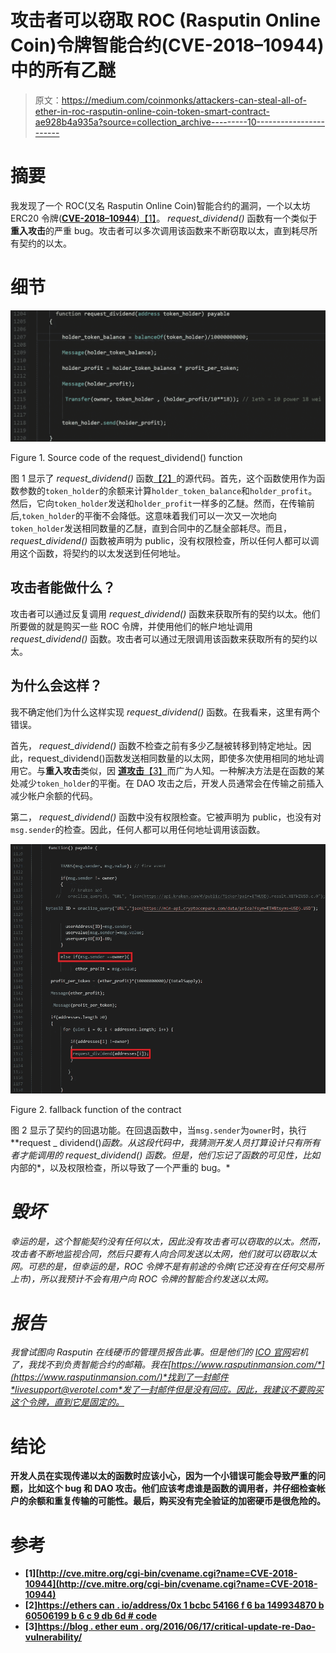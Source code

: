 # 攻击者可以窃取 ROC (Rasputin Online Coin)令牌智能合约(CVE-2018–10944)中的所有乙醚

> 原文：<https://medium.com/coinmonks/attackers-can-steal-all-of-ether-in-roc-rasputin-online-coin-token-smart-contract-ae928b4a935a?source=collection_archive---------10----------------------->

# 摘要

我发现了一个 ROC(又名 Rasputin Online Coin)智能合约的漏洞，一个以太坊 ERC20 令牌([**CVE-2018–10944**](http://cve.mitre.org/cgi-bin/cvename.cgi?name=CVE-2018-10944))[【1】](http://cve.mitre.org/cgi-bin/cvename.cgi?name=CVE-2018-10944)。 *request_dividend()* 函数有一个类似于**重入攻击**的严重 bug。攻击者可以多次调用该函数来不断窃取以太，直到耗尽所有契约的以太。

# 细节

![](img/3af838ac8f27a91e6a516b589cb37726.png)

Figure 1\. Source code of the request_dividend() function

图 1 显示了 *request_dividend()* 函数[【2】](https://etherscan.io/address/0x1bcbc54166f6ba149934870b60506199b6c9db6d#code)的源代码。首先，这个函数使用作为函数参数的`token_holder`的余额来计算`holder_token_balance`和`holder_profit`。然后，它向`token_holder`发送和`holder_profit`一样多的乙醚。然而，在传输前后,`token_holder`的平衡不会降低。这意味着我们可以一次又一次地向`token_holder`发送相同数量的乙醚，直到合同中的乙醚全部耗尽。而且， *request_dividend()* 函数被声明为 public，没有权限检查，所以任何人都可以调用这个函数，将契约的以太发送到任何地址。

## 攻击者能做什么？

攻击者可以通过反复调用 *request_dividend()* 函数来获取所有的契约以太。他们所要做的就是购买一些 ROC 令牌，并使用他们的帐户地址调用 *request_dividend()* 函数。攻击者可以通过无限调用该函数来获取所有的契约以太。

## 为什么会这样？

我不确定他们为什么这样实现 *request_dividend()* 函数。在我看来，这里有两个错误。

首先， *request_dividend()* 函数不检查之前有多少乙醚被转移到特定地址。因此，request_dividend()函数发送相同数量的以太网，即使多次使用相同的地址调用它。与**重入攻击**类似，因 [**道攻击**【3】](https://blog.ethereum.org/2016/06/17/critical-update-re-dao-vulnerability/)而广为人知。一种解决方法是在函数的某处减少`token_holder`的平衡。在 DAO 攻击之后，开发人员通常会在传输之前插入减少帐户余额的代码。

第二， *request_dividend()* 函数中没有权限检查。它被声明为 public，也没有对`msg.sender`的检查。因此，任何人都可以用任何地址调用该函数。

![](img/36d1973b75e9e593fe16909c82192104.png)

Figure 2\. fallback function of the contract

图 2 显示了契约的回退功能。在回退函数中，当`msg.sender`为`owner`时，执行**request _ dividend()*函数。从这段代码中，我猜测开发人员打算设计只有所有者才能调用的 *request_dividend()* 函数。但是，他们忘记了函数的可见性，比如*内部的*，以及权限检查，所以导致了一个严重的 bug。*

# *毁坏*

*幸运的是，这个智能契约没有任何以太，因此没有攻击者可以窃取的以太。然而，攻击者不断地监视合同，然后只要有人向合同发送以太网，他们就可以窃取以太网。可悲的是，但幸运的是，ROC 令牌不是有前途的令牌(它还没有在任何交易所上市)，所以我预计不会有用户向 ROC 令牌的智能合约发送以太网。*

# *报告*

*我曾试图向 Rasputin 在线硬币的管理员报告此事。但是他们的 [ICO 官网](https://ico.rasputinonline.com/)宕机了，我找不到负责智能合约的邮箱。我在[*https://www.rasputinmansion.com/*](https://www.rasputinmansion.com/)*找到了一封邮件*livesupport@verotel.com*发了一封邮件但是没有回应。因此，我建议不要购买这个令牌，直到它是固定的。**

# **结论**

**开发人员在实现传递以太的函数时应该小心，因为一个小错误可能会导致严重的问题，比如这个 bug 和 DAO 攻击。他们应该考虑谁是函数的调用者，并仔细检查帐户的余额和重复传输的可能性。最后，购买没有完全验证的加密硬币是很危险的。**

# **参考**

*   **[1][http://cve.mitre.org/cgi-bin/cvename.cgi?name=CVE-2018-10944](http://cve.mitre.org/cgi-bin/cvename.cgi?name=CVE-2018-10944)**
*   **[2][https://ethers can . io/address/0x 1 bcbc 54166 f 6 ba 149934870 b 60506199 b 6 c 9 db 6d # code](https://etherscan.io/address/0x1bcbc54166f6ba149934870b60506199b6c9db6d#code)**
*   **[3][https://blog . ether eum . org/2016/06/17/critical-update-re-Dao-vulnerability/](https://blog.ethereum.org/2016/06/17/critical-update-re-dao-vulnerability/)**